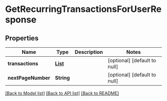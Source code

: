 # GetRecurringTransactionsForUserResponse
## Properties

| Name | Type | Description | Notes |
|------------ | ------------- | ------------- | -------------|
| **transactions** | [**List**](PlaidAccountRecurringTransaction.md) |  | [optional] [default to null] |
| **nextPageNumber** | **String** |  | [optional] [default to null] |

[[Back to Model list]](../README.md#documentation-for-models) [[Back to API list]](../README.md#documentation-for-api-endpoints) [[Back to README]](../README.md)

